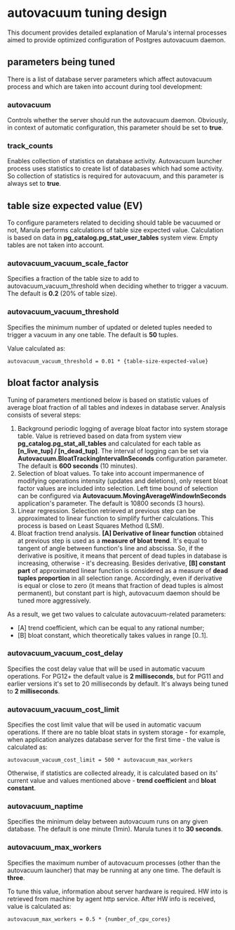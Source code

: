 # autovacuum tuning design

This document provides detailed explanation of Marula's internal processes aimed to provide optimized configuration of Postgres autovacuum daemon.

## parameters being tuned

There is a list of database server parameters which affect autovacuum process and which are taken into account during tool development:

### autovacuum

Controls whether the server should run the autovacuum daemon.
Obviously, in context of automatic configuration, this parameter should be set to **true**.

### track_counts

Enables collection of statistics on database activity.
Autovacuum launcher process uses statistics to create list of databases which had some activity. So collection of statistics is required for autovacuum, and this parameter is always set to **true**.



## table size expected value (EV)

To configure parameters related to deciding should table be vacuumed or not,
Marula performs calculations of table size expected value. Calculation is based on data in **pg_catalog.pg_stat_user_tables** system view.
Empty tables are not taken into account.



### autovacuum_vacuum_scale_factor

Specifies a fraction of the table size to add to autovacuum_vacuum_threshold when deciding whether to trigger a vacuum. The default is **0.2** (20% of table size).



### autovacuum_vacuum_threshold

Specifies the minimum number of updated or deleted tuples needed to trigger a vacuum in any one table. The default is **50** tuples.

Value calculated as:
```
autovacuum_vacuum_threshold = 0.01 * {table-size-expected-value}
```



## bloat factor analysis

Tuning of parameters mentioned below is based on statistic values of average bloat fraction of all tables and indexes in database server.
Analysis consists of several steps:

1. Background periodic logging of average bloat factor into system storage table.
   Value is retrieved based on data from system view **pg_catalog.pg_stat_all_tables** and calculated for each table as **[n_live_tup] / [n_dead_tup]**.
   The interval of logging can be set via **Autovacuum.BloatTrackingIntervalInSeconds** configuration parameter. The default is **600 seconds** (10 minutes).
2. Selection of bloat values.
   To take into account impermanence of modifying operations intensity (updates  and deletions), only resent bloat factor values are included into selection.
   Left time bound of selection can be configured via **Autovacuum.MovingAverageWindowInSeconds** application's parameter. The default is 10800 seconds (3 hours).
3. Linear regression.
   Selection retrieved at previous step can be approximated to linear function to simplify further calculations. This process is based on Least Squares Method (LSM).
4. Bloat fraction trend analysis.
   **[A] Derivative of linear function** obtained at previous step is used as a **measure of bloat trend**.
   It's equal to tangent of angle between function's line and abscissa.
   So, if the derivative is positive, it means that percent of dead tuples in database is increasing, otherwise - it's decreasing.
   Besides derivative, **[B] constant part** of approximated linear function is considered as a measure of **dead tuples proportion** in all selection range.
   Accordingly, even if derivative is equal or close to zero (it means that fraction of dead tuples is almost permanent),
   but constant part is high, autovacuum daemon should be tuned more aggressively.

As a result, we get two values to calculate autovacuum-related parameters:

* [A] trend coefficient, which can be equal to any rational number;
* [B] bloat constant, which theoretically takes values in range [0..1].



### autovacuum_vacuum_cost_delay

Specifies the cost delay value that will be used in automatic vacuum operations.
For PG12+ the default value is **2 milliseconds**, but for PG11 and earlier versions it's set to 20 milliseconds by default.
It's always being tuned to **2 milliseconds**.

### autovacuum_vacuum_cost_limit

Specifies the cost limit value that will be used in automatic vacuum operations.
If there are no table bloat stats in system storage - for example, when application analyzes database server for the first time - the value is calculated as:

```
autovacuum_vacuum_cost_limit = 500 * autovacuum_max_workers
```

Otherwise, if statistics are collected already, it is calculated based on its' current value and values mentioned above - **trend coefficient** and **bloat constant**.

### autovacuum_naptime

Specifies the minimum delay between autovacuum runs on any given database.
The default is one minute (1min).
Marula tunes it to **30 seconds**.

### autovacuum_max_workers

Specifies the maximum number of autovacuum processes (other than the autovacuum launcher) that may be running at any one time. The default is **three**.

To tune this value, information about server hardware is required. HW into is retrieved from machine by agent http service.
After HW info is received, value is calculated as:

```
autovacuum_max_workers = 0.5 * {number_of_cpu_cores}
```